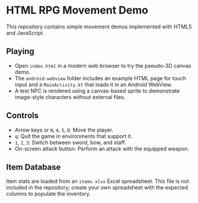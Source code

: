 # HTML RPG Movement Demo

This repository contains simple movement demos implemented with HTML5 and JavaScript.

## Playing

- Open `index.html` in a modern web browser to try the pseudo-3D canvas demo.
- The `android-webview` folder includes an example HTML page for touch input and a `MainActivity.kt` that loads it in an Android WebView.
- A test NPC is rendered using a canvas-based sprite to demonstrate image-style characters without external files.

## Controls

- Arrow keys or `W`, `A`, `S`, `D`: Move the player.
- `q`: Quit the game in environments that support it.
- `1`, `2`, `3`: Switch between sword, bow, and staff.
- On-screen attack button: Perform an attack with the equipped weapon.

## Item Database

Item stats are loaded from an `items.xlsx` Excel spreadsheet. This file is not included in the repository; create your own spreadsheet with the expected columns to populate the inventory.

